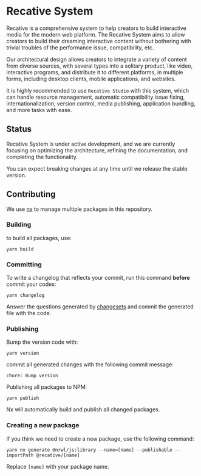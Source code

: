 # Recative System

Recative is a comprehensive system to help creators to build interactive media for the modern web platform. The Recative System aims to allow creators to build their dreaming interactive content without bothering with trivial troubles of the performance issue, compatibility, etc.

Our architectural design allows creators to integrate a variety of content from diverse sources, with several types into a solitary product, like video, interactive programs, and distribute it to different platforms, in multiple forms, including desktop clients, mobile applications, and websites.

It is highly recommended to use `Recative Studio` with this system, which can handle resource management, automatic compatibility issue fixing, internationalization, version control, media publishing, application bundling, and more tasks with ease.

## Status

Recative System is under active development, and we are currently focusing on optimizing the architecture, refining the documentation, and completing the functionality.

You can expect breaking changes at any time until we release the stable version.

## Contributing

We use [nx](https://nx.dev/) to manage multiple packages in this repository.

### Building

to build all packages, use:

```
yarn build
```

### Committing

To write a changelog that reflects your commit, run this command **before** commit your codes:

```
yarn changelog
```

Answer the questions generated by [changesets](https://github.com/changesets/changesets) and commit the generated file with the code.

### Publishing

Bump the version code with:

```
yarn version
```

commit all generated changes with the following commit message:

```
chore: Bump version
```

Publishing all packages to NPM:

```
yarn publish
```

Nx will automatically build and publish all changed packages.

### Creating a new package

If you think we need to create a new package, use the following command:

```
yarn nx generate @nrwl/js:library --name=[name] --publishable --importPath @recative/[name]
```

Replace `[name]` with your package name.

